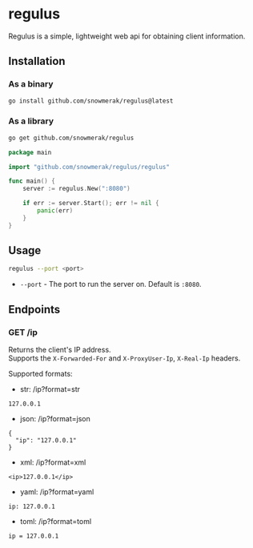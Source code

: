 # regulus

Regulus is a simple, lightweight web api for obtaining client information.

## Installation

### As a binary

```bash
go install github.com/snowmerak/regulus@latest
```

### As a library

```bash
go get github.com/snowmerak/regulus
```

```go
package main

import "github.com/snowmerak/regulus/regulus"

func main() {
	server := regulus.New(":8080")

	if err := server.Start(); err != nil {
		panic(err)
	}
}
```

## Usage

```bash
regulus --port <port>
```

- `--port` - The port to run the server on. Default is `:8080`.

## Endpoints

### GET /ip

Returns the client's IP address.  
Supports the `X-Forwarded-For` and `X-ProxyUser-Ip`, `X-Real-Ip` headers.

Supported formats:
- str: /ip?format=str

```
127.0.0.1
```

- json: /ip?format=json

```
{
  "ip": "127.0.0.1"
}
```

- xml: /ip?format=xml

```
<ip>127.0.0.1</ip>
```

- yaml: /ip?format=yaml

```
ip: 127.0.0.1
```

- toml: /ip?format=toml

```
ip = 127.0.0.1
```
